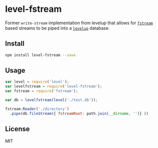 # level-fstream



Former `write-stream` implementation from levelup that allows for
[`fstream`][fstream] based streams to be piped into
a [`levelup`][levelup] database.

## Install

```sh
npm install level-fstream --save
```

## Usage

```js
var level = require('level');
var levelfstream = require('level-fstream');
var fstream = require('fstream');

var db = levelfstream(level('./test.db'));

fstream.Reader('./directory')
  .pipe(db.fileStream({ fstreamRoot: path.join(__dirname, '')} ))


```

## License
MIT


[fstream]: https://github.com/isaacs/fstream
[levelup]: https://github.com/rvagg/node-levelup
